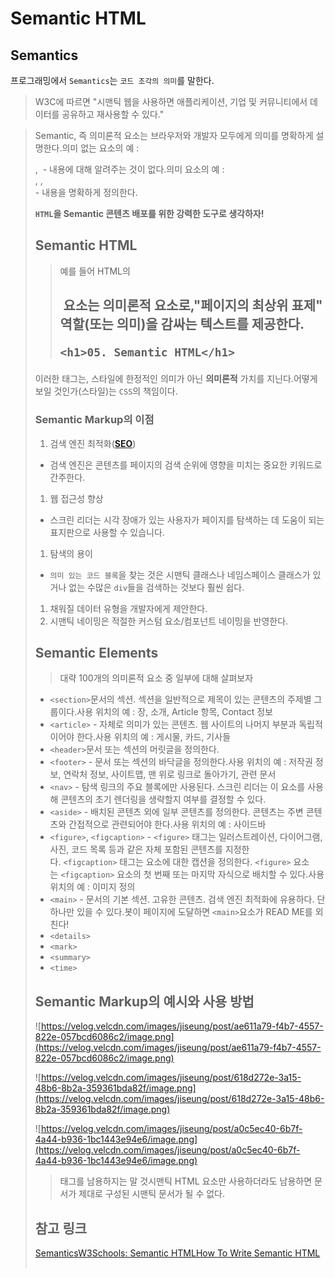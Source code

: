 # Semantic HTML

## Semantics

프로그래밍에서 `Semantics`는 `코드 조각의 의미`를 말한다.

> W3C에 따르면 "시맨틱 웹을 사용하면 애플리케이션, 기업 및 커뮤니티에서 데이터를 공유하고 재사용할 수 있다."

> Semantic, 즉 의미론적 요소는 브라우저와 개발자 모두에게 의미를 명확하게 설명한다.의미 없는 요소의 예 : <div>, <span> - 내용에 대해 알려주는 것이 없다.의미 요소의 예 : <form>, <table>, <article> - 내용을 명확하게 정의한다.

**`HTML`을 Semantic 콘텐츠 배포를 위한 강력한 도구로 생각하자!**

## Semantic HTML

> 예를 들어 HTML의 <h1> 요소는 의미론적 요소로,"페이지의 최상위 표제" 역할(또는 의미)을 감싸는 텍스트를 제공한다.
>
> ```
> <h1>05. Semantic HTML</h1>
> ```

이러한 태그는, 스타일에 한정적인 의미가 아닌 **의미론적** 가치를 지닌다.어떻게 보일 것인가(스타일)는 `CSS`의 책임이다.

### Semantic Markup의 이점

1. 검색 엔진 최적화(**[SEO](https://developer.mozilla.org/en-US/docs/Glossary/SEO)**)

- 검색 엔진은 콘텐츠를 페이지의 검색 순위에 영향을 미치는 중요한 키워드로 간주한다.

1. 웹 접근성 향상

- 스크린 리더는 시각 장애가 있는 사용자가 페이지를 탐색하는 데 도움이 되는 표지판으로 사용할 수 있습니다.

1. 탐색의 용이

- `의미 있는 코드 블록`을 찾는 것은 시맨틱 클래스나 네임스페이스 클래스가 있거나 없는 수많은 `div`들을 검색하는 것보다 훨씬 쉽다.

1. 채워질 데이터 유형을 개발자에게 제안한다.
2. 시맨틱 네이밍은 적절한 커스텀 요소/컴포넌트 네이밍을 반영한다.

## Semantic Elements

> 대략 100개의 의미론적 요소 중 일부에 대해 살펴보자

- `<section>`문서의 섹션. 섹션을 일반적으로 제목이 있는 콘텐츠의 주제별 그룹이다.사용 위치의 예 : 장, 소개, Article 항목, Contact 정보
- `<article>` - 자체로 의미가 있는 콘텐츠. 웹 사이트의 나머지 부분과 독립적이어야 한다.사용 위치의 예 : 게시물, 카드, 기사들
- `<header>`문서 또는 섹션의 머릿글을 정의한다.
- `<footer>` - 문서 또는 섹션의 바닥글을 정의한다.사용 위치의 예 : 저작권 정보, 연락처 정보, 사이트맵, 맨 위로 링크로 돌아가기, 관련 문서
- `<nav>` - 탐색 링크의 주요 블록에만 사용된다. 스크린 리더는 이 요소를 사용해 콘텐츠의 초기 렌더링을 생략할지 여부를 결정할 수 있다.
- `<aside>` - 배치된 콘텐츠 외에 일부 콘텐츠를 정의한다. 콘텐츠는 주변 콘텐츠와 간접적으로 관련되어야 한다.사용 위치의 예 : 사이드바
- `<figure>`, `<figcaption>` - `<figure>` 태그는 일러스트레이션, 다이어그램, 사진, 코드 목록 등과 같은 자체 포함된 콘텐츠를 지정한다. `<figcaption>` 태그는 요소에 대한 캡션을 정의한다. `<figure>` 요소는 `<figcaption>` 요소의 첫 번째 또는 마지막 자식으로 배치할 수 있다.사용 위치의 예 : 이미지 정의
- `<main>` - 문서의 기본 섹션. 고유한 콘텐츠. 검색 엔진 최적화에 유용하다. 단 하나만 있을 수 있다.봇이 페이지에 도달하면 `<main>`요소가 READ ME를 외친다!
- `<details>`
- `<mark>`
- `<summary>`
- `<time>`

## Semantic Markup의 예시와 사용 방법

![https://velog.velcdn.com/images/jiseung/post/ae611a79-f4b7-4557-822e-057bcd6086c2/image.png](https://velog.velcdn.com/images/jiseung/post/ae611a79-f4b7-4557-822e-057bcd6086c2/image.png)

![https://velog.velcdn.com/images/jiseung/post/618d272e-3a15-48b6-8b2a-359361bda82f/image.png](https://velog.velcdn.com/images/jiseung/post/618d272e-3a15-48b6-8b2a-359361bda82f/image.png)

![https://velog.velcdn.com/images/jiseung/post/a0c5ec40-6b7f-4a44-b936-1bc1443e94e6/image.png](https://velog.velcdn.com/images/jiseung/post/a0c5ec40-6b7f-4a44-b936-1bc1443e94e6/image.png)

> 태그를 남용하지는 말 것시맨틱 HTML 요소만 사용하더라도 남용하면 문서가 제대로 구성된 시맨틱 문서가 될 수 없다.

## 참고 링크

[Semantics](https://developer.mozilla.org/en-US/docs/Glossary/Semantics)[W3Schools: Semantic HTML](https://www.w3schools.com/html/html5_semantic_elements.asp)[How To Write Semantic HTML](https://hackernoon.com/how-to-write-semantic-html-dkq3ulo)
